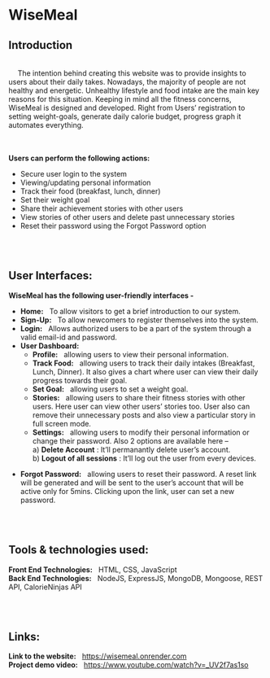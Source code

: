 # WiseMeal
## Introduction
<br/>
&emsp; The intention behind creating this website was to provide insights to users about their daily takes. Nowadays, the majority of people are not healthy and energetic. Unhealthy lifestyle and food intake are the main key reasons for this situation. 
        Keeping in mind all the fitness concerns, WiseMeal is designed and developed. Right from Users’ registration to setting weight-goals, generate daily calorie budget, progress graph it automates everything.

<br/><br/>
**Users can perform the following actions:**

  * Secure user login to the system
  * Viewing/updating personal information
  * Track their food (breakfast, lunch, dinner)
  * Set their weight goal
  * Share their achievement stories with other users
  * View stories of other users and delete past unnecessary stories
  * Reset their password using the Forgot Password option
  

<br/><br/>
## User Interfaces:
**WiseMeal has the following user-friendly interfaces -**

  * **Home:** &nbsp; To allow visitors to get a brief introduction to our system.
  * **Sign-Up:** &nbsp; To allow newcomers to register themselves into the system.
  * **Login:** &nbsp; Allows authorized users to be a part of the system through a valid email-id and password.  <br/>
  * **User Dashboard:**
    - **Profile:** &nbsp; allowing users to view their personal information.
    - **Track Food:** &nbsp; allowing users to track their daily intakes (Breakfast, Lunch, Dinner). It also gives a chart where user can view  their daily progress towards their goal.
    - **Set Goal:** &nbsp; allowing users to set a weight goal.
    - **Stories:** &nbsp; allowing users to share their fitness stories with other users. Here user can view other users’ stories too. User also can remove their unnecessary posts and also view a particular story in full screen mode.
    - **Settings:** &nbsp; allowing users to modify their personal information or change their password.  Also  2 options are available here –  <br/>
a) **Delete Account** :  It’ll permanantly delete user’s account.<br/>
b) **Logout of all sessions** :  It’ll log out the user from every devices.<br/>
- **Forgot Password:** &nbsp; allowing users to reset their password. A reset link will be generated and will be sent to the user’s account that will be active only for 5mins. Clicking upon the link, user can set a new password.

<br/> <br/>
## Tools & technologies used:
  **Front End Technologies:** &nbsp; HTML, CSS, JavaScript <br/>
  **Back End Technologies:** &nbsp; NodeJS, ExpressJS, MongoDB, Mongoose, REST API, CalorieNinjas API
  
<br/> <br/>
## Links:
**Link to the website:** &nbsp; https://wisemeal.onrender.com  <br/>
**Project demo video:** &nbsp; https://www.youtube.com/watch?v=_UV2f7as1so
